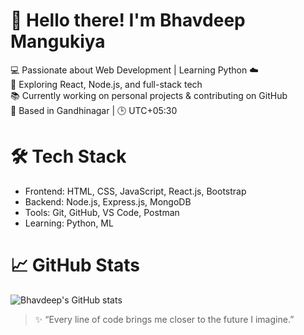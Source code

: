 # 👋 Hello there! I'm Bhavdeep Mangukiya

💻 Passionate about Web Development | Learning Python ☁️  
🚀 Exploring React, Node.js, and full-stack tech  
📚 Currently working on personal projects & contributing on GitHub  
📍 Based in Gandhinagar | 🕒 UTC+05:30

# 🛠️ Tech Stack
- Frontend: HTML, CSS, JavaScript, React.js, Bootstrap  
- Backend: Node.js, Express.js, MongoDB  
- Tools: Git, GitHub, VS Code, Postman
- Learning: Python, ML

# 📈 GitHub Stats
![Bhavdeep's GitHub stats](https://github-readme-stats.vercel.app/api?username=bhavdeep29&show_icons=true&theme=radical)

> ✨ “Every line of code brings me closer to the future I imagine.”  
